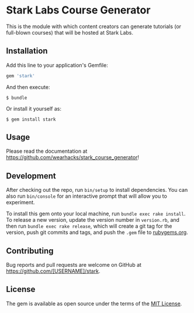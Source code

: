 # Stark Labs Course Generator

This is the module with which content creators can generate tutorials (or full-blown courses) that will be hosted at Stark Labs.

## Installation

Add this line to your application's Gemfile:

```ruby
gem 'stark'
```

And then execute:

    $ bundle

Or install it yourself as:

    $ gem install stark

## Usage

Please read the documentation at https://github.com/wearhacks/stark_course_generator!

## Development

After checking out the repo, run `bin/setup` to install dependencies. You can also run `bin/console` for an interactive prompt that will allow you to experiment.

To install this gem onto your local machine, run `bundle exec rake install`. To release a new version, update the version number in `version.rb`, and then run `bundle exec rake release`, which will create a git tag for the version, push git commits and tags, and push the `.gem` file to [rubygems.org](https://rubygems.org).

## Contributing

Bug reports and pull requests are welcome on GitHub at https://github.com/[USERNAME]/stark.


## License

The gem is available as open source under the terms of the [MIT License](http://opensource.org/licenses/MIT).

